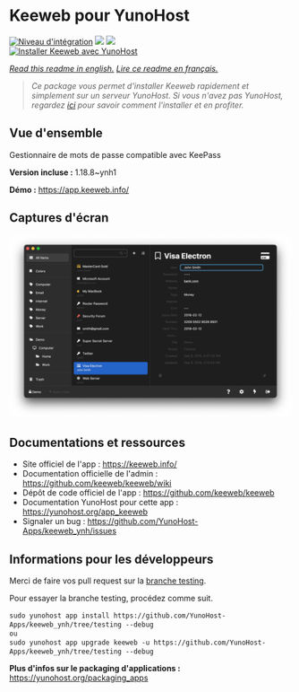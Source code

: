 # Keeweb pour YunoHost

[![Niveau d'intégration](https://dash.yunohost.org/integration/keeweb.svg)](https://dash.yunohost.org/appci/app/keeweb) ![](https://ci-apps.yunohost.org/ci/badges/keeweb.status.svg) ![](https://ci-apps.yunohost.org/ci/badges/keeweb.maintain.svg)  
[![Installer Keeweb avec YunoHost](https://install-app.yunohost.org/install-with-yunohost.svg)](https://install-app.yunohost.org/?app=keeweb)

*[Read this readme in english.](./README.md)*
*[Lire ce readme en français.](./README_fr.md)*

> *Ce package vous permet d'installer Keeweb rapidement et simplement sur un serveur YunoHost.
Si vous n'avez pas YunoHost, regardez [ici](https://yunohost.org/#/install) pour savoir comment l'installer et en profiter.*

## Vue d'ensemble

Gestionnaire de mots de passe compatible avec KeePass

**Version incluse :** 1.18.8~ynh1

**Démo :** https://app.keeweb.info/

## Captures d'écran

![](./doc/screenshots/screenshot.png)

## Documentations et ressources

* Site officiel de l'app : https://keeweb.info/
* Documentation officielle de l'admin : https://github.com/keeweb/keeweb/wiki
* Dépôt de code officiel de l'app : https://github.com/keeweb/keeweb
* Documentation YunoHost pour cette app : https://yunohost.org/app_keeweb
* Signaler un bug : https://github.com/YunoHost-Apps/keeweb_ynh/issues

## Informations pour les développeurs

Merci de faire vos pull request sur la [branche testing](https://github.com/YunoHost-Apps/keeweb_ynh/tree/testing).

Pour essayer la branche testing, procédez comme suit.
```
sudo yunohost app install https://github.com/YunoHost-Apps/keeweb_ynh/tree/testing --debug
ou
sudo yunohost app upgrade keeweb -u https://github.com/YunoHost-Apps/keeweb_ynh/tree/testing --debug
```

**Plus d'infos sur le packaging d'applications :** https://yunohost.org/packaging_apps